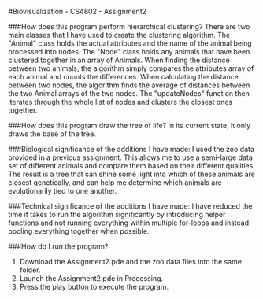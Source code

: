 #Biovisualization - CS4802 - Assignment2

###How does this program perform hierarchical clustering?
There are two main classes that I have used to create the clustering algorithm. The "Animal" class holds the actual attributes and the name of the animal being processed into nodes. The "Node" class holds any animals that have been clustered together in an array of Animals. When finding the distance between two animals, the algorithm simply compares the attributes array of each animal and counts the differences. When calculating the distance between two nodes, the algorithm finds the average of distances between the two Animal arrays of the two nodes. The "updateNodes" function then iterates through the whole list of nodes and clusters the closest ones together.

###How does this program draw the tree of life?
In its current state, it only draws the base of the tree.

###Biological significance of the additions I have made:
I used the zoo data provided in a previous assignment. This allows me to use a semi-large data set of different animals and compare them based on their different qualities. The result is a tree that can shine some light into which of these animals are closest genetically, and can help me determine which animals are evolutionarily tied to one another.

###Technical significance of the additions I have made:
I have reduced the time it takes to run the algorithm significantly by introducing helper functions and not running everything within multiple for-loops and instead pooling everything together when possible.

###How do I run the program?
1. Download the Assignment2.pde and the zoo.data files into the same folder.
2. Launch the Assignment2.pde in Processing.
3. Press the play button to execute the program.

